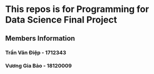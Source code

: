 # This repos is for Programming for Data Science Final Project

## Members Information
### Trần Văn Điệp - 1712343
### Vương Gia Bảo   - 18120009
